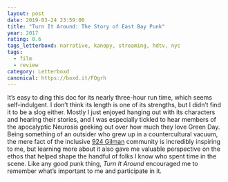 ```yaml
---
layout: post 
date: 2019-03-24 23:59:00
title: "Turn It Around: The Story of East Bay Punk"
year: 2017
rating: 0.6
tags_letterboxd: narrative, kanopy, streaming, hdtv, nyc
tags:
  - film
  - review
category: Letterboxd
canonical: https://boxd.it/FOgrh
---
```


It’s easy to ding this doc for its nearly three-hour run time, which seems self-indulgent. I don’t think its length is one of its strengths, but I didn’t find it to be a slog either. Mostly I just enjoyed hanging out with its characters and hearing their stories, and I was especially tickled to hear members of the apocalyptic Neurosis geeking out over how much they love Green Day. Being something of an outsider who grew up in a countercultural vacuum, the mere fact of the inclusive [924 Gilman](http://www.924gilman.org/) community is incredibly inspiring to me, but learning more about it also gave me valuable perspective on the ethos that helped shape the handful of folks I know who spent time in the scene. Like any good punk thing, <cite>Turn It Around</cite> encouraged me to remember what’s important to me and participate in it.